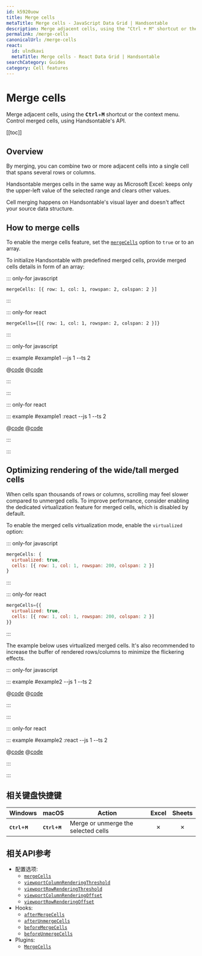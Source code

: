 ```yaml
---
id: k5920uow
title: Merge cells
metaTitle: Merge cells - JavaScript Data Grid | Handsontable
description: Merge adjacent cells, using the "Ctrl + M" shortcut or the context menu. Control merged cells, using Handsontable's API.
permalink: /merge-cells
canonicalUrl: /merge-cells
react:
  id: ulndkavi
  metaTitle: Merge cells - React Data Grid | Handsontable
searchCategory: Guides
category: Cell features
---
```


# Merge cells

Merge adjacent cells, using the <kbd>**Ctrl**</kbd>+<kbd>**M**</kbd> shortcut or the context menu. Control merged cells, using Handsontable's API.

[[toc]]

## Overview

By merging, you can combine two or more adjacent cells into a single cell that spans several rows or columns.

Handsontable merges cells in the same way as Microsoft Excel: keeps only the upper-left value of the selected range and clears other values.

Cell merging happens on Handsontable's visual layer and doesn't affect your source data structure.

## How to merge cells

To enable the merge cells feature, set the [`mergeCells`](@/api/options.md#mergecells) option to  `true` or to an array.

To initialize Handsontable with predefined merged cells, provide merged cells details in form of an array:

::: only-for javascript

`mergeCells: [{ row: 1, col: 1, rowspan: 2, colspan: 2 }]`

:::

::: only-for react

`mergeCells={[{ row: 1, col: 1, rowspan: 2, colspan: 2 }]}`

:::

::: only-for javascript

::: example #example1 --js 1 --ts 2

@[code](@/content/guides/cell-features/merge-cells/javascript/example1.js)
@[code](@/content/guides/cell-features/merge-cells/javascript/example1.ts)

:::

:::

::: only-for react

::: example #example1 :react --js 1 --ts 2

@[code](@/content/guides/cell-features/merge-cells/react/example1.jsx)
@[code](@/content/guides/cell-features/merge-cells/react/example1.tsx)

:::

:::

## Optimizing rendering of the wide/tall merged cells

When cells span thousands of rows or columns, scrolling may feel slower compared to unmerged cells. To improve performance, consider enabling the dedicated virtualization feature for merged cells, which is disabled by default.

To enable the merged cells virtualization mode, enable the `virtualized` option:

::: only-for javascript

```js
mergeCells: {
  virtualized: true,
  cells: [{ row: 1, col: 1, rowspan: 200, colspan: 2 }]
}
```

:::

::: only-for react

```jsx
mergeCells={{
  virtualized: true,
  cells: [{ row: 1, col: 1, rowspan: 200, colspan: 2 }]
}}
```

:::

The example below uses virtualized merged cells. It's also recommended to increase the buffer of rendered rows/columns to minimize the flickering effects.

::: only-for javascript

::: example #example2 --js 1 --ts 2

@[code](@/content/guides/cell-features/merge-cells/javascript/example2.js)
@[code](@/content/guides/cell-features/merge-cells/javascript/example2.ts)

:::

:::

::: only-for react

::: example #example2 :react --js 1 --ts 2

@[code](@/content/guides/cell-features/merge-cells/react/example2.jsx)
@[code](@/content/guides/cell-features/merge-cells/react/example2.tsx)

:::

:::

## 相关键盘快捷键

| Windows                                | macOS                                  | Action                              |  Excel  | Sheets  |
| -------------------------------------- | -------------------------------------- | ----------------------------------- | :-----: | :-----: |
| <kbd>**Ctrl**</kbd>+<kbd>**M**</kbd> | <kbd>**Ctrl**</kbd>+<kbd>**M**</kbd> | Merge or unmerge the selected cells | &cross; | &cross; |

## 相关API参考

- 配置选项:
  - [`mergeCells`](@/api/options.md#mergecells)
  - [`viewportColumnRenderingThreshold`](@/api/options.md#viewportcolumnrenderingthreshold)
  - [`viewportRowRenderingThreshold`](@/api/options.md#viewportrowrenderingthreshold)
  - [`viewportColumnRenderingOffset`](@/api/options.md#viewportcolumnrenderingoffset)
  - [`viewportRowRenderingOffset`](@/api/options.md#viewportrowrenderingoffset)
- Hooks:
  - [`afterMergeCells`](@/api/hooks.md#aftermergecells)
  - [`afterUnmergeCells`](@/api/hooks.md#afterunmergecells)
  - [`beforeMergeCells`](@/api/hooks.md#beforemergecells)
  - [`beforeUnmergeCells`](@/api/hooks.md#beforeunmergecells)
- Plugins:
  - [`MergeCells`](@/api/mergeCells.md)
